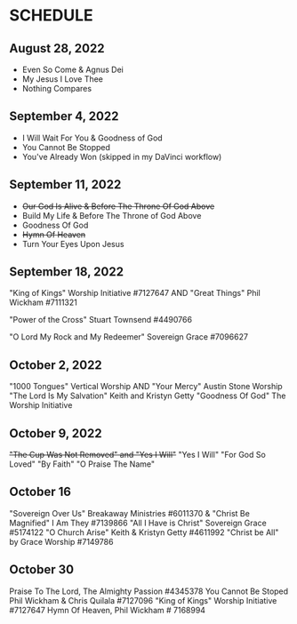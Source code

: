 # SCHEDULE

## August 28, 2022

- Even So Come & Agnus Dei
- My Jesus I Love Thee
- Nothing Compares

## September 4, 2022

- I Will Wait For You & Goodness of God 
- You Cannot Be Stopped
- You've Already Won (skipped in my DaVinci workflow)

## September 11, 2022

- ~~Our God Is Alive & Before The Throne Of God Above~~
- Build My Life & Before The Throne of God Above
- Goodness Of God
- ~~Hymn Of Heaven~~
- Turn Your Eyes Upon Jesus

## September 18, 2022

"King of Kings" Worship Initiative #7127647 AND "Great Things" Phil Wickham #7111321

"Power of the Cross" Stuart Townsend #4490766

"O Lord My Rock and My Redeemer" Sovereign Grace #7096627

## October 2, 2022

"1000 Tongues" Vertical Worship AND  "Your Mercy" Austin Stone Worship 
"The Lord Is My Salvation" Keith and Kristyn Getty
"Goodness Of God" The Worship Initiative

## October 9, 2022

~~"The Cup Was Not Removed" and "Yes I Will"~~
"Yes I Will"
"For God So Loved"
"By Faith"
"O Praise The Name"

## October 16
"Sovereign Over Us" Breakaway Ministries #6011370 & "Christ Be Magnified" I Am They #7139866
"All I Have is Christ" Sovereign Grace #5174122
"O Church Arise" Keith & Kristyn Getty #4611992
"Christ be All" by Grace Worship #7149786

## October 30
Praise To The Lord, The Almighty Passion #4345378
You Cannot Be Stoped Phil Wickham & Chris Quilala #7127096
"King of Kings" Worship Initiative #7127647
Hymn Of Heaven, Phil Wickham # 7168994

